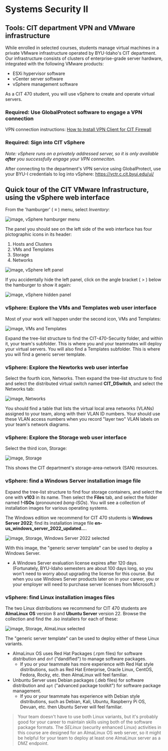 # Systems Security II
## Tools: CIT department VPN and VMware infrastructure

While enrolled in selected courses,
students manage virtual machines in a private VMware infrastructure operated by BYU-Idaho's CIT department.
Our infrastructure consists of clusters of enterprise-grade server hardware,
integrated with the following VMware products:
- ESXi hypervisor software
- vCenter server software
- vSphere management software

As a CIT 470 student, you will use vSphere to create and operate virtual servers.

### Required: Use GlobalProtect software to engage a VPN connection ###
VPN connection instructions:
<a
href="https://byui-cit.atlassian.net/wiki/spaces/CDI/pages/16351237/How+to+Install+VPN+Client+for+CIT+Firewall" target="_blank" ref="noopener">How to Install VPN Client for CIT Firewall</a>

### Required: Sign into CIT vSphere ###
*Note: vSphere runs on a privately addressed server, so it is only available **after** you successfully engage your VPN conneciton.*

After connecting to the department's VPN service using GlobalProtect, use your BYU-I credentials to log into vSphere:
<a href="https://vctr.c.cit.byui.edu/ui/" target="_blank" ref="noopener">https://vctr.c.cit.byui.edu/ui/</a>

## Quick tour of the CIT VMware Infrastructure, using the vSphere web interface ##

From the 'hamburger' ( ≡ ) menu, select *Inventory*:

![image, vSphere hamburger menu](vSphere-hamburger-inventory.png)

The panel you should see on the left side of the web interface has four pictographic icons in its header:
1. Hosts and Clusters
2. VMs and Templates
3. Storage
4. Networks

![image, vSphere left panel](vSphere-left-panel.png)

If you accidentally hide the left panel, click on the angle bracket ( > ) below the hamburger to show it again:

![image, vSphere hidden panel](vSphere-hidden-panel.png)

### vSphere: Explore the VMs and Templates web user interface ###
Most of your work will happen under the second icon, VMs and Templates:

![image, VMs and Templates](vSphere-vms-templates.png)

Expand the tree-list structure to find the CIT-470-Security folder, and within it, your team's subfolder.
This is where you and your teammates will deploy your virtual servers.
You will also find a Templates subfolder.
This is where you will find a generic server template.

### vSphere: Explore the Newtorks web user interfae ###
Select the fourth icon, Networks.
Then expand the tree-list structure to find and select the distributed virtual switch named **CIT_DSwitch**,
and select the Networks tab:

![image, Networks](vSphere-networks.png)

You should find a table that lists the virtual local area networks (VLANs) assigned to your team, along with their VLAN ID numbers.
Your should use these VLAN access numbers when you record "layer two" VLAN labels on your team's network diagrams.

### vSphere: Explore the Storage web user interface ###
Select the third icon, Storage:

![image, Storage](vSphere-storage.png)

This shows the CIT department's storage-area-network (SAN) resources.

### vSphere: find a Windows Server installation image file ###
Expand the tree-list structure to find four storage containers, and select the one with **v103** in its name.
Then select the **Files** tab, and select the folder named **!-ISOs** (pronounced *bang-ISOs*).
You will see a collection of installation images for various operating systems.

The Windows edition we recommend for CIT 470 students is **Windows Server 2022**; find its installation image file **en-us_windows_server_2022_updated...**.

![image, Storage, Windows Server 2022 selected](vSphere-storage-ws2022.png)

With this image, the "generic server template" can be used to deploy a Windows Server.
- A Windows Server evaluation license expires after 120 days.
(Fortunately, BYU-Idaho semesters are about 100 days long, so you won't need to worry about upgrading the license for this course.
But when you use Windows Server products later on in your career, you or your employer will need to purchase server licenses from Microsoft.)

### vSphere: find Linux installation images files ###
The two Linux distributions we recommend for CIT 470 students are **AlmaLinux OS** version 8 and **Ubuntu Server** version 22.
Browse the collection and find the .iso installers for each of these:

![image, Storage, AlmaLinux selected](vSphere-storage-almalinux.png)

The "generic server template" can be used to deploy either of these Linux variants.

- AlmaLinux OS uses Red Hat Packages (.rpm files) for software distribution and `dnf` ("dandified") to manage software packages.
  - If you or your teammate has more experience with Red Hat style distributions,
such as Red Hat Enterprise, Oracle Linux, CentOS, Fedora, Rocky, etc.
then AlmaLinux will feel familiar.
- Unbuntu Server uses Debian packages (.deb files) for software distribution and `apt` ("advanced package toolkit") for software package management.
  - If you or your teammate has experience with Debian style distributions,
such as Debian, Kali, Ubuntu, Raspberry Pi OS, Devuan, etc.
then Ubuntu Server will feel familiar.

>Your team doesn't have to use both Linux variants, but it's probably good for your career to maintain skills using both of the software package formats.
The *SELinux* (security enhanced Linux) activities in this course are designed for an AlmaLinux OS web server,
so it might be helpful for your team to deploy at least one AlmaLinux server as a DMZ endpoint.
